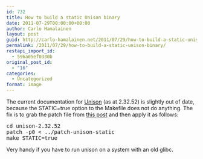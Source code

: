 ```yaml
---
id: 732
title: How to build a static Unison binary
date: 2011-07-29T00:00:00+00:00
author: Carlo Hamalainen
layout: post
guid: http://carlo-hamalainen.net/2011/07/29/how-to-build-a-static-unison-binary/
permalink: /2011/07/29/how-to-build-a-static-unison-binary/
restapi_import_id:
  - 596a05ef0330b
original_post_id:
  - "16"
categories:
  - Uncategorized
format: image
---
```

The current documentation for [Unison](http://www.cis.upenn.edu/~bcpierce/unison/) (as at 2.32.52) is slightly out of date, because the STATIC=true option to the Makefile does not do anything. The fix is to grab the patch file from [this post](http://permalink.gmane.org/gmane.network.unison.general/7879) and then apply it as follows:

<pre>cd unison-2.32.52
patch -p0 &lt; ../patch-unison-static
make STATIC=true
</pre>

Very handy if you have to run unison on a system with an old glibc.